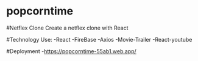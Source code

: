 # popcorntime

#Netflex Clone 
Create a netflex clone with React 

#Technology Use:
-React 
-FireBase
-Axios
-Movie-Trailer
-React-youtube

#Deployment 
-https://popcorntime-55ab1.web.app/
